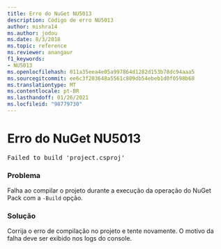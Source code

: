 ```yaml
---
title: Erro do NuGet NU5013
description: Código de erro NU5013
author: mishra14
ms.author: jodou
ms.date: 8/3/2018
ms.topic: reference
ms.reviewer: anangaur
f1_keywords:
- NU5013
ms.openlocfilehash: 011a35eea4e05a997864d1282d153b78dc94aaa5
ms.sourcegitcommit: ee6c3f203648a5561c809db54ebeb1d0f0598b68
ms.translationtype: MT
ms.contentlocale: pt-BR
ms.lasthandoff: 01/26/2021
ms.locfileid: "98779730"
---
```

# <a name="nuget-error-nu5013"></a>Erro do NuGet NU5013
<pre>Failed to build 'project.csproj'</pre>

### <a name="issue"></a>Problema

Falha ao compilar o projeto durante a execução da operação do NuGet Pack com a `-Build` opção.


### <a name="solution"></a>Solução

Corrija o erro de compilação no projeto e tente novamente. O motivo da falha deve ser exibido nos logs do console.

